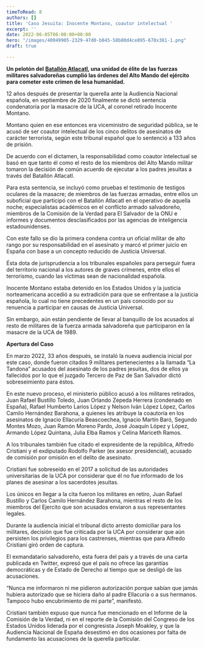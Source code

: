 ```yaml
---
timeToRead: 8
authors: []
title: 'Caso Jesuita: Inocente Montano, coautor intelectual '
excerpt: ''
date: 2022-06-05T06:00:00+00:00
hero: "/images/40049905-2329-47d0-b845-58b80d4ce895-678x381-1.png"
draft: true

---
```

**Un pelotón del** [**Batallón Atlacatl**](https://wikisivar.com/masacre-de-los-sacerdotes-jesuitas/)**, una unidad de élite de las fuerzas militares salvadoreñas cumplió las órdenes del Alto Mando del ejército para cometer este crimen de lesa humanidad.**

12 años después de presentar la querella ante la Audiencia Nacional española, en septiembre de 2020 finalmente se dictó sentencia condenatoria por la masacre de la UCA, al coronel retirado Inocente Montano.

Montano quien en ese entonces era viceministro de seguridad pública, se le acusó de ser coautor intelectual de los cinco delitos de asesinatos de carácter terrorista, según este tribunal español que lo sentenció a 133 años de prisión.

De acuerdo con el dictamen, la responsabilidad como coautor intelectual se basó en que tanto él como el resto de los miembros del Alto Mando militar tomaron la decisión de común acuerdo de ejecutar a los padres jesuitas a través del Batallón Atlacatl.

Para esta sentencia, se incluyó como pruebas el testimonio de testigos oculares de la masacre; de miembros de las fuerzas armadas, entre ellos un suboficial que participó con el Batallón Atlacatl en el operativo de aquella noche; especialistas académicos en el conflicto armado salvadoreño, miembros de la Comisión de la Verdad para El Salvador de la ONU e informes y documentos desclasificados por las agencias de inteligencia estadounidenses.

Con este fallo se dio la primera condena contra un oficial militar de alto rango por su responsabilidad en el asesinato y marcó el primer juicio en España con base a un concepto reducido de Justicia Universal.

Ésta dota de jurisprudencia a los tribunales españoles para perseguir fuera del territorio nacional a los autores de graves crímenes, entre ellos el terrorismo, cuando las víctimas sean de nacionalidad española.

Inocente Montano estaba detenido en los Estados Unidos y la justicia norteamericana accedió a su extradición para que se enfrentase a la justicia española, lo cual no tiene precedentes en un país conocido por su renuencia a participar en causas de Justicia Universal.

Sin embargo, aún están pendiente de llevar al banquillo de los acusados al resto de militares de la fuerza armada salvadoreña que participaron en la masacre de la UCA de 1989.

**Apertura del Caso**

En marzo 2022, 33 años después, se instaló la nueva audiencia inicial por este caso, donde fueron citados 9 militares pertenecientes a la llamada “La Tandona” acusados del asesinato de los padres jesuitas, dos de ellos ya fallecidos por lo que el juzgado Tercero de Paz de San Salvador dictó sobreseimiento para éstos.

En este nuevo proceso, el ministerio público acusó a los militares retirados, Juan Rafael Bustillo Toledo, Juan Orlando Zepeda Herrera (condenado en España), Rafael Humberto Larios López y Nelson Iván López López, Carlos Camilo Hernández Barahona, a quienes les atribuye la coautoría en los asesinatos de Ignacio Ellacuría Beascoechea, Ignacio Martín Baró, Segundo Montes Mozo, Juan Ramón Moreno Pardo, José Joaquín López y López, Armando López Quintana, Julia Elba Ramos y Celina Mariceth Ramos.

A los tribunales también fue citado el expresidente de la república, Alfredo Cristiani y el exdiputado Rodolfo Parker (ex asesor presidencial), acusado de comisión por omisión en el delito de asesinato.

Cristiani fue sobreseído en el 2017 a solicitud de las autoridades universitarias de la UCA por considerar que él no fue informado de los planes de asesinar a los sacerdotes jesuitas.

Los únicos en llegar a la cita fueron los militares en retiro, Juan Rafael Bustillo y Carlos Camilo Hernández Barahona, mientras el resto de los miembros del Ejercito que son acusados enviaron a sus representantes legales.

Durante la audiencia inicial el tribunal dicto arresto domiciliar para los militares, decisión que fue criticada por la UCA por considerar que aún persisten los privilegios para los castrenses, mientras que para Alfredo Cristiani giró orden de captura.

El exmandatario salvadoreño, esta fuera del país y a través de una carta publicada en Twitter, expresó que el país no ofrece las garantías democráticas y de Estado de Derecho al tiempo que se desligó de las acusaciones.

“Nunca me informaron ni me pidieron autorización porque sabían que jamás hubiera autorizado que se hiciera daño al padre Ellacuría o a sus hermanos. Tampoco hubo encubrimiento de mi parte”, manifestó.

Cristiani también expuso que nunca fue mencionado en el Informe de la Comisión de la Verdad, ni en el reporte de la Comisión del Congreso de los Estados Unidos liderada por el congresista Joseph Moakley, y que la Audiencia Nacional de España desestimó en dos ocasiones por falta de fundamento las acusaciones de la querella particular.
